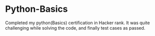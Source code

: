 # Python-Basics
Completed my python(Basics) certification in Hacker rank. It was quite challenging while solving the code, and finally test cases as passed.
